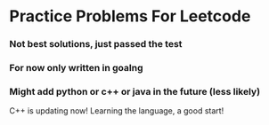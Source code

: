 # Practice Problems For Leetcode

### Not best solutions, just passed the test

### For now only written in goalng

### Might add python or c++ or java in the future (less likely)

C++ is updating now! Learning the language, a good start!